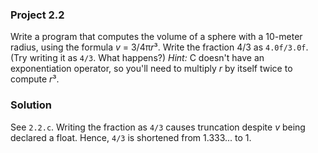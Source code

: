 ### Project 2.2
Write a program that computes the volume of a sphere with a 10-meter radius, using the formula *v* = 3/4π*r*³. Write the fraction 4/3 as `4.0f/3.0f`. (Try writing it as `4/3`. What happens?) *Hint:* C doesn't have an exponentiation operator, so you'll need to multiply *r* by itself twice to compute *r*³.

### Solution
See `2.2.c`.
Writing the fraction as `4/3` causes truncation despite *v* being declared a float. Hence, `4/3` is shortened from 1.333... to 1.